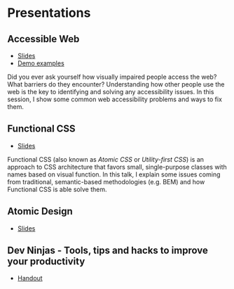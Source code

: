 # Presentations

## Accessible Web

 - [Slides](https://darekkay.github.io/presentations/accessible-web/index.html)
 - [Demo examples](https://darekkay.github.io/presentations/accessible-web/resources/index.html)

Did you ever ask yourself how visually impaired people access the web? What barriers do they encounter? Understanding how other people use the web is the key to identifying and solving any accessibility issues. In this session, I show some common web accessibility problems and ways to fix them.

## Functional CSS

- [Slides](https://darekkay.github.io/presentations/functional-css/index.html)

Functional CSS (also known as _Atomic CSS_ or _Utility-first CSS_) is an approach to CSS architecture that favors small, single-purpose classes with names based on visual function. In this talk, I explain some issues coming from traditional, semantic-based methodologies (e.g. BEM) and how Functional CSS is able solve them.

## Atomic Design

- [Slides](https://darekkay.github.io/presentations/atomic-design/)

## Dev Ninjas - Tools, tips and hacks to improve your productivity

 - [Handout](https://darekkay.github.io/presentations/dev-ninja-tools/handout.html)
